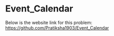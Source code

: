 # Event_Calendar
Below is the website link for this problem:
  https://github.com/Pratiksha1903/Event_Calendar

